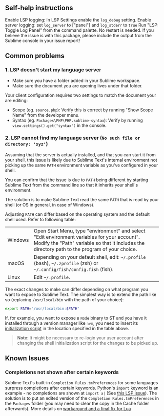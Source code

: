 ## Self-help instructions

Enable LSP logging: In LSP Settings enable the `log_debug` setting.
Enable server logging: set `log_server` to ["panel"] and `log_stderr` to `true`
Run "LSP: Toggle Log Panel" from the command palette. No restart is needed.
If you believe the issue is with this package, please include the output from the Sublime console in your issue report!

## Common problems

### 1. LSP doesn't start my language server

* Make sure you have a folder added in your Sublime workspace.
* Make sure the document you are opening lives under that folder.

Your client configuration requires two settings to match the document your are editing:

* Scope (eg. `source.php`): Verify this is correct by running "Show Scope Name" from the developer menu.
* Syntax (eg. `Packages\PHP\PHP.sublime-syntax`): Verify by running `view.settings().get("syntax")` in the console.

### 2. LSP cannot find my language server (`No such file or directory: 'xyz'`)

Assuming that the server is actually installed, and that you can start it from your shell, this issue is likely due to Sublime Text's internal environment not picking up the same `PATH` environment variable as you've configured in your shell.

You can confirm that the issue is due to `PATH` being different by starting Sublime Text from the command line so that it inherits your shell's environment.

The solution is to make Sublime Text read the same `PATH` that is read by your shell (or OS in general, in case of Windows).

Adjusting `PATH` can differ based on the operating system and the default shell used. Refer to following table:

<table>
<tr>
    <td>Windows</td>
    <td>Open Start Menu, type "environment" and select "Edit environment variables for your account". Modify the "Path" variable so that it includes the directory path to the program of your choice.</td>
</tr>
<tr>
    <td>macOS</td>
    <td>Depending on your default shell, edit: <code>~/.profile</code> (bash), <code>~/.zprofile</code> (zsh) or <code>~/.config/fish/config.fish</code> (fish).</td>
</tr>
<tr>
    <td>Linux</td>
    <td>Edit <code>~/.profile</code>.</td>
</tr>
</table>

The exact changes to make can differ depending on what program you want to expose to Sublime Text. The simplest way is to extend the path like so (replacing `/usr/local/bin` with the path of your choice):

```sh
export PATH="/usr/local/bin:$PATH"
```

If, for example, you want to expose a `Node` binary to ST and you have it installed through a version manager like `nvm`, you need to insert its [initialization script](https://github.com/nvm-sh/nvm#install--update-script) in the location specified in the table above.

> **Note**: It might be necessary to re-login your user account after changing the shell initialization script for the changes to be picked up.

## Known Issues

### Completions not shown after certain keywords

Sublime Text's built-in `Completion Rules.tmPreferences` for some languages surpress completions after certain keywords.
Python's `import` keyword is an example - no completions are shown at `import a|` (See [this LSP issue](https://github.com/sublimelsp/LSP/issues/203)).
The solution is to put an edited version of the `Completion Rules.tmPreferences` in the `Packages` folder (you may need to clear the copy in the Cache folder afterwards).
More details on [workaround and a final fix for Lua](https://forum.sublimetext.com/t/bug-lua-autocomplete-not-working-between-if-then/36635)
